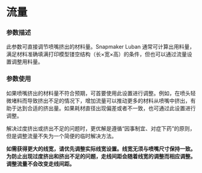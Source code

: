 流量
====
### **参数描述**
此参数可直接调节喷嘴挤出的材料量。Snapmaker Luban 通常可计算出用料量，满足材料准确填满打印模型镂空结构（长×宽×高）的条件，但也可以通过流量设置调整用料量。

### **参数使用**
如果喷嘴挤出的材料量不符合预期，可首要使用此设置进行调整。例如，在喷头轻微堵料而导致挤出不足的情况下，增加流量可以推动更多的材料从喷嘴中挤出，有助于达到合适的挤出量。如果耗材直径出现偏差或者不一致，也可通过此设置进行调整。

解决过度挤出或挤出不足的问题时，更优解是遵循“因事制宜、对症下药”的原则，但是调整流量不失为一个简便的临时解决方法。

**如需获得更大的线宽，请优先调整实际线宽设置。线宽无须与喷嘴尺寸保持一致。为防止出现过度挤出和挤出不足的问题，走线间距会随着线宽的调整而相应调整。调整流量不会改变走线间距。**


